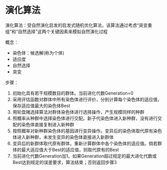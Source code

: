 # 演化算法

演化算法：受自然演化启发的启发式随机优化算法，该算法通过考虑“突变重组”和“自然选择”这两个关键因素来模拟自然演化过程

概念：

+ 染色体：候选解(称为个体)
+ 适应度
+ 自然选择
+ 突变

步骤：

1. 初始化具有若干规模数目的群体。当前进化代数Generation=0
2. 采用评估函数对群体中所有染色体进行评价，分别计算每个染色体的适应值，保存适应值最大的染色体Best
3. 用轮盘赌选择算法对群体染色体进行选择操作，产生规模同样的种群
4. 照概率从种群中选择染色体进行交配。新子代染色体进入新种群，没有进行交配的染色体直接复制进入新种群
5. 按照概率对新种群染色体的基因进行变异操作。变异后的染色体取代原有染色体进入新种群，未发生变异的染色体直接进入新群体
6. 变异后的新群体取代原有群体，重新计算群体中各个染色体的适应值。倘若群体的最大适应值大于Best的适应值，则取代原有的Best
7. 当前进化代数Generation加1。如果Generation超过规定的最大进化代数或Best达到规定的误差要求，算法结束；否则返回步骤3

